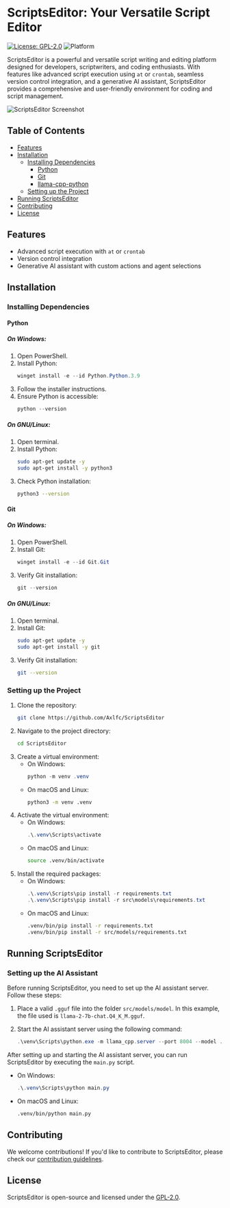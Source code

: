 # ScriptsEditor: Your Versatile Script Editor

[![License: GPL-2.0](https://img.shields.io/badge/License-GPL%20v2-blue.svg)](LICENSE)
![Platform](https://img.shields.io/badge/platform-Windows%20%7C%20Linux-blue)

ScriptsEditor is a powerful and versatile script writing and editing platform designed for developers, scriptwriters, and coding enthusiasts. With features like advanced script execution using `at` or `crontab`, seamless version control integration, and a generative AI assistant, ScriptsEditor provides a comprehensive and user-friendly environment for coding and script management.

![ScriptsEditor Screenshot](images/ScriptsStudio130.gif)

## Table of Contents
- [Features](#features)
- [Installation](#installation)
  - [Installing Dependencies](#installing-dependencies)
    - [Python](#python)
    - [Git](#git)
    - [llama-cpp-python](#llama-cpp-python)
  - [Setting up the Project](#setting-up-the-project)
- [Running ScriptsEditor](#running-scriptseditor)
- [Contributing](#contributing)
- [License](#license)

## Features
- Advanced script execution with `at` or `crontab`
- Version control integration
- Generative AI assistant with custom actions and agent selections

## Installation

### Installing Dependencies

#### Python

##### On Windows:
1. Open PowerShell.
2. Install Python:
   ```Powershell
   winget install -e --id Python.Python.3.9
   ```
3. Follow the installer instructions.
4. Ensure Python is accessible:
   ```Powershell
   python --version
   ```

##### On GNU/Linux:
1. Open terminal.
2. Install Python:
   ```bash
   sudo apt-get update -y
   sudo apt-get install -y python3
   ```
3. Check Python installation:
   ```bash
   python3 --version
   ```

#### Git

##### On Windows:
1. Open PowerShell.
2. Install Git:
   ```Powershell
   winget install -e --id Git.Git
   ```
3. Verify Git installation:
   ```Powershell
   git --version
   ```

##### On GNU/Linux:
1. Open terminal.
2. Install Git:
   ```bash
   sudo apt-get update -y
   sudo apt-get install -y git
   ```
3. Verify Git installation:
   ```bash
   git --version
   ```

### Setting up the Project

1. Clone the repository:
   ```bash
   git clone https://github.com/Axlfc/ScriptsEditor
   ```
2. Navigate to the project directory:
   ```bash
   cd ScriptsEditor
   ```
3. Create a virtual environment:
   - On Windows:
     ```Powershell
     python -m venv .venv
     ```
   - On macOS and Linux:
     ```bash
     python3 -m venv .venv
     ```
4. Activate the virtual environment:
   - On Windows:
     ```Powershell
     .\.venv\Scripts\activate
     ```
   - On macOS and Linux:
     ```bash
     source .venv/bin/activate
     ```
5. Install the required packages:
   - On Windows:
     ```Powershell
     .\.venv\Scripts\pip install -r requirements.txt
     .\.venv\Scripts\pip install -r src\models\requirements.txt
     ```
   - On macOS and Linux:
     ```bash
     .venv/bin/pip install -r requirements.txt
     .venv/bin/pip install -r src/models/requirements.txt
     ```

## Running ScriptsEditor

### Setting up the AI Assistant

Before running ScriptsEditor, you need to set up the AI assistant server. Follow these steps:

1. Place a valid `.gguf` file into the folder `src/models/model`. In this example, the file used is `llama-2-7b-chat.Q4_K_M.gguf`.

2. Start the AI assistant server using the following command:
   ```Powershell
   .\venv\Scripts\python.exe -m llama_cpp.server --port 8004 --model .\src\models\model\llama-2-7b-chat.Q4_K_M.gguf
   ```

After setting up and starting the AI assistant server, you can run ScriptsEditor by executing the `main.py` script.

- On Windows:
  ```Powershell
  .\.venv\Scripts\python main.py
  ```
- On macOS and Linux:
  ```bash
  .venv/bin/python main.py
  ```

## Contributing

We welcome contributions! If you'd like to contribute to ScriptsEditor, please check our [contribution guidelines](CONTRIBUTING.md).

## License

ScriptsEditor is open-source and licensed under the [GPL-2.0](LICENSE).
